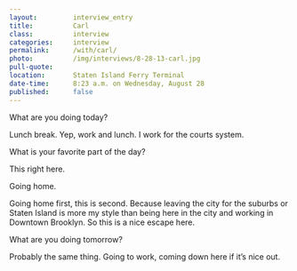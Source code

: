 ```yaml
---
layout:         interview_entry
title:          Carl
class:          interview
categories:     interview
permalink:      /with/carl/
photo:          /img/interviews/8-28-13-carl.jpg
pull-quote:
location:       Staten Island Ferry Terminal
date-time:      8:23 a.m. on Wednesday, August 28
published:      false
---
```


<p class="question">What are you doing today?</p>
<p>Lunch break. Yep, work and lunch. I work for the courts system.</p>

<p class="question">What is your favorite part of the day?</p>
<p>This right here.</p>
<p>Going home.</p>
<p>Going home first, this is second. Because leaving the city for the suburbs or Staten Island is more my style than being here in the city and working in Downtown Brooklyn. So this is a nice escape here.</p>

<p class="question">What are you doing tomorrow?</p>
<p>Probably the same thing. Going to work, coming down here if it’s nice out.</p>